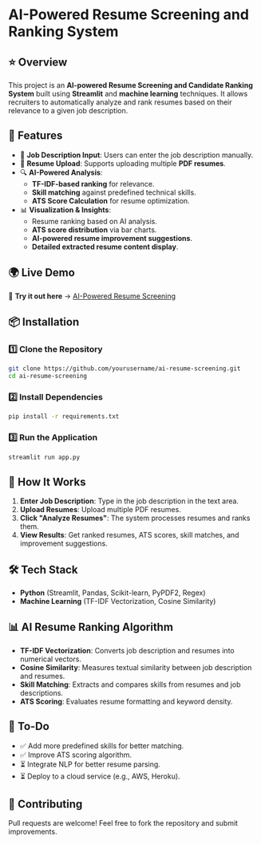 # AI-Powered Resume Screening and Ranking System

## ⭐ Overview
This project is an **AI-powered Resume Screening and Candidate Ranking System** built using **Streamlit** and **machine learning** techniques. It allows recruiters to automatically analyze and rank resumes based on their relevance to a given job description.

## 🚀 Features
- 📌 **Job Description Input**: Users can enter the job description manually.
- 📂 **Resume Upload**: Supports uploading multiple **PDF resumes**.
- 🔍 **AI-Powered Analysis**:
  - **TF-IDF-based ranking** for relevance.
  - **Skill matching** against predefined technical skills.
  - **ATS Score Calculation** for resume optimization.
- 📊 **Visualization & Insights**:
  - Resume ranking based on AI analysis.
  - **ATS score distribution** via bar charts.
  - **AI-powered resume improvement suggestions**.
  - **Detailed extracted resume content display**.

## 🌍 Live Demo  
🚀 **Try it out here** → [AI-Powered Resume Screening](https://ai-powered-resume-screening.streamlit.app/)

## 📦 Installation

### 1️⃣ Clone the Repository
```bash
git clone https://github.com/yourusername/ai-resume-screening.git
cd ai-resume-screening
```

### 2️⃣ Install Dependencies
```bash
pip install -r requirements.txt
```

### 3️⃣ Run the Application
```bash
streamlit run app.py
```

## 📜 How It Works

1. **Enter Job Description**: Type in the job description in the text area.
2. **Upload Resumes**: Upload multiple PDF resumes.
3. **Click "Analyze Resumes"**: The system processes resumes and ranks them.
4. **View Results**: Get ranked resumes, ATS scores, skill matches, and improvement suggestions.

## 🛠️ Tech Stack
- **Python** (Streamlit, Pandas, Scikit-learn, PyPDF2, Regex)
- **Machine Learning** (TF-IDF Vectorization, Cosine Similarity)

## 📊 AI Resume Ranking Algorithm
- **TF-IDF Vectorization**: Converts job description and resumes into numerical vectors.
- **Cosine Similarity**: Measures textual similarity between job description and resumes.
- **Skill Matching**: Extracts and compares skills from resumes and job descriptions.
- **ATS Scoring**: Evaluates resume formatting and keyword density.

## 📌 To-Do
- ✅ Add more predefined skills for better matching.
- ✅ Improve ATS scoring algorithm.
- ⏳ Integrate NLP for better resume parsing.
- ⏳ Deploy to a cloud service (e.g., AWS, Heroku).

## 🤝 Contributing
Pull requests are welcome! Feel free to fork the repository and submit improvements.

